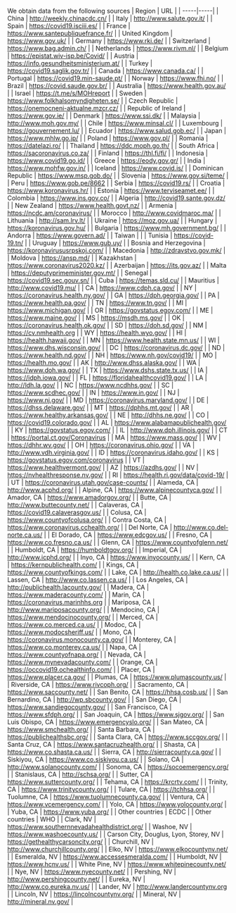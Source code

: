 We obtain data from the following sources
| Region | URL |
| -----|-----|
| China | http://weekly.chinacdc.cn/ |
| Italy | http://www.salute.gov.it/ |
| Spain | https://covid19.isciii.es/ |
| France | https://www.santepubliquefrance.fr/ |
| United Kingdom | https://www.gov.uk/ |
| Germany | https://www.rki.de/ |
| Switzerland | https://www.bag.admin.ch/ |
| Netherlands | https://www.rivm.nl/ |
| Belgium | https://epistat.wiv-isp.be/Covid/ |
| Austria | https://info.gesundheitsministerium.at/ |
| Turkey | https://covid19.saglik.gov.tr/ |
| Canada | https://www.canada.ca/ |
| Portugal | https://covid19.min-saude.pt/ |
| Norway | https://www.fhi.no/ |
| Brazil | https://covid.saude.gov.br/ |
| Australia | https://www.health.gov.au/ |
| Israel | https://t.me/s/MOHreport |
| Sweden | https://www.folkhalsomyndigheten.se/ |
| Czech Republic | https://onemocneni-aktualne.mzcr.cz/ |
| Republic of Ireland | https://www.gov.ie/ |
| Denmark | https://www.ssi.dk/ |
| Malaysia | http://www.moh.gov.my/ |
| Chile | https://www.minsal.cl/ |
| Luxembourg | https://gouvernement.lu/ |
| Ecuador | https://www.salud.gob.ec/ |
| Japan | https://www.mhlw.go.jp/ |
| Poland | https://www.gov.pl/ |
| Romania | https://datelazi.ro/ |
| Thailand | https://ddc.moph.go.th/ |
| South Africa | https://sacoronavirus.co.za/ |
| Finland | https://thl.fi/fi/ |
| Indonesia | https://www.covid19.go.id/ |
| Greece | https://eody.gov.gr/ |
| India | https://www.mohfw.gov.in/ |
| Iceland | https://www.covid.is/ |
| Dominican Republic | https://www.msp.gob.do/ |
| Slovenia | https://www.gov.si/teme/ |
| Peru | https://www.gob.pe/8662 |
| Serbia | https://covid19.rs/ |
| Croatia | https://www.koronavirus.hr/ |
| Estonia | https://www.terviseamet.ee/ |
| Colombia | https://www.ins.gov.co/ |
| Algeria | http://covid19.sante.gov.dz/ |
| New Zealand | https://www.health.govt.nz/ |
| Armenia | https://ncdc.am/coronavirus/ |
| Morocco | http://www.covidmaroc.ma/ |
| Lithuania | http://sam.lrv.lt/ |
| Ukraine | https://moz.gov.ua/ |
| Hungary | https://koronavirus.gov.hu/ |
| Bulgaria | https://www.mh.government.bg/ |
| Andorra | https://www.govern.ad/ |
| Taiwan |  |
| Tunisia | https://covid-19.tn/ |
| Uruguay | https://www.gub.uy/ |
| Bosnia and Herzegovina | https://koronavirususrpskoj.com/ |
| Macedonia | http://zdravstvo.gov.mk/ |
| Moldova | https://ansp.md/ |
| Kazakhstan | https://www.coronavirus2020.kz/ |
| Azerbaijan | https://its.gov.az/ |
| Malta | https://deputyprimeminister.gov.mt/ |
| Senegal | https://covid19.sec.gouv.sn/ |
| Cuba | https://temas.sld.cu/ |
| Mauritius | http://www.covid19.mu/ |
| CA | https://www.cdph.ca.gov/ |
| NY | https://coronavirus.health.ny.gov/ |
| GA | https://dph.georgia.gov/ |
| PA | https://www.health.pa.gov/ |
| TN | https://www.tn.gov/ |
| MI | https://www.michigan.gov/ |
| OR | https://govstatus.egov.com/ |
| ME | https://www.maine.gov/ |
| MS | https://msdh.ms.gov/ |
| OK | https://coronavirus.health.ok.gov/ |
| SD | https://doh.sd.gov/ |
| NM | https://cv.nmhealth.org |
| WY | https://health.wyo.gov/ |
| HI | https://health.hawaii.gov/ |
| MN | https://www.health.state.mn.us/ |
| WI | https://www.dhs.wisconsin.gov/ |
| DC | https://coronavirus.dc.gov/ |
| ND | https://www.health.nd.gov/ |
| NH | https://www.nh.gov/covid19/ |
| MO | https://health.mo.gov/ |
| AK | http://www.dhss.alaska.gov/ |
| WA | https://www.doh.wa.gov/ |
| TX | https://www.dshs.state.tx.us/ |
| IA | https://idph.iowa.gov/ |
| FL | https://floridahealthcovid19.gov/ |
| LA | http://ldh.la.gov/ |
| NC | https://www.ncdhhs.gov/ |
| SC | https://www.scdhec.gov/ |
| IN | https://www.in.gov/ |
| NJ | https://www.nj.gov/ |
| MD | https://coronavirus.maryland.gov/ |
| DE | https://dhss.delaware.gov/ |
| MT | https://dphhs.mt.gov/ |
| AR | https://www.healthy.arkansas.gov/ |
| NE | http://dhhs.ne.gov/ |
| CO | https://covid19.colorado.gov/ |
| AL | https://www.alabamapublichealth.gov/ |
| KY | https://govstatus.egov.com/ |
| IL | http://www.dph.illinois.gov/ |
| CT | https://portal.ct.gov/Coronavirus |
| MA | https://www.mass.gov/ |
| WV | https://dhhr.wv.gov/ |
| OH | https://coronavirus.ohio.gov/ |
| VA | http://www.vdh.virginia.gov/ |
| ID | https://coronavirus.idaho.gov/ |
| KS | https://govstatus.egov.com/coronavirus |
| VT | https://www.healthvermont.gov/ |
| AZ | https://azdhs.gov/ |
| NV | https://nvhealthresponse.nv.gov/ |
| RI | https://health.ri.gov/data/covid-19/ |
| UT | https://coronavirus.utah.gov/case-counts/ |
| Alameda, CA | http://www.acphd.org/ |
| Alpine, CA | https://www.alpinecountyca.gov/ |
| Amador, CA | https://www.amadorgov.org/ |
| Butte, CA | http://www.buttecounty.net/ |
| Calaveras, CA | https://covid19.calaverasgov.us/ |
| Colusa, CA | https://www.countyofcolusa.org/ |
| Contra Costa, CA | https://www.coronavirus.cchealth.org/ |
| Del Norte, CA | http://www.co.del-norte.ca.us/ |
| El Dorado, CA | https://www.edcgov.us/ |
| Fresno, CA | https://www.co.fresno.ca.us/ |
| Glenn, CA | https://www.countyofglenn.net/ |
| Humboldt, CA | https://humboldtgov.org/ |
| Imperial, CA | http://www.icphd.org/ |
| Inyo, CA | https://www.inyocounty.us/ |
| Kern, CA | https://kernpublichealth.com/ |
| Kings, CA | https://www.countyofkings.com/ |
| Lake, CA | http://health.co.lake.ca.us/ |
| Lassen, CA | http://www.co.lassen.ca.us/ |
| Los Angeles, CA | http://publichealth.lacounty.gov/ |
| Madera, CA | https://www.maderacounty.com/ |
| Marin, CA | https://coronavirus.marinhhs.org |
| Mariposa, CA | http://www.mariposacounty.org/ |
| Mendocino, CA | https://www.mendocinocounty.org/ |
| Merced, CA | https://www.co.merced.ca.us/ |
| Modoc, CA | https://www.modocsheriff.us/ |
| Mono, CA | https://coronavirus.monocounty.ca.gov/ |
| Monterey, CA | https://www.co.monterey.ca.us/ |
| Napa, CA | https://www.countyofnapa.org/ |
| Nevada, CA | https://www.mynevadacounty.com/ |
| Orange, CA | https://occovid19.ochealthinfo.com/ |
| Placer, CA | https://www.placer.ca.gov/ |
| Plumas, CA | https://www.plumascounty.us/ |
| Riverside, CA | https://www.rivcoph.org/ |
| Sacramento, CA | https://www.saccounty.net/ |
| San Benito, CA | https://hhsa.cosb.us/ |
| San Bernardino, CA | http://wp.sbcounty.gov/ |
| San Diego, CA | https://www.sandiegocounty.gov/ |
| San Francisco, CA | https://www.sfdph.org/ |
| San Joaquin, CA | https://www.sjgov.org/ |
| San Luis Obispo, CA | https://www.emergencyslo.org/ |
| San Mateo, CA | https://www.smchealth.org/ |
| Santa Barbara, CA | https://publichealthsbc.org/ |
| Santa Clara, CA | https://www.sccgov.org/ |
| Santa Cruz, CA | https://www.santacruzhealth.org/ |
| Shasta, CA | https://www.co.shasta.ca.us/ |
| Sierra, CA | http://sierracounty.ca.gov/ |
| Siskiyou, CA | https://www.co.siskiyou.ca.us/ |
| Solano, CA | http://www.solanocounty.com/ |
| Sonoma, CA | https://socoemergency.org/ |
| Stanislaus, CA | http://schsa.org/ |
| Sutter, CA | https://www.suttercounty.org/ |
| Tehama, CA | https://krcrtv.com/ |
| Trinity, CA | https://www.trinitycounty.org/ |
| Tulare, CA | https://tchhsa.org/ |
| Tuolumne, CA | https://www.tuolumnecounty.ca.gov/ |
| Ventura, CA | https://www.vcemergency.com/ |
| Yolo, CA | https://www.yolocounty.org/ |
| Yuba, CA | https://www.yuba.org/ |
| Other countries | ECDC |
| Other countries | WHO |
| Clark, NV | https://www.southernnevadahealthdistrict.org/ |
| Washoe, NV | https://www.washoecounty.us/ |
| Carson City, Douglus, Lyon, Storey, NV | https://gethealthycarsoncity.org/ |
| Churchill, NV | http://www.churchillcounty.org/ |
| Elko, NV | https://www.elkocountynv.net/ |
| Esmeralda, NV | https://www.accessesmeralda.com/ |
| Humboldt, NV | https://www.hcnv.us/ |
| White Pine, NV | https://www.whitepinecounty.net/ |
| Nye, NV | https://www.nyecounty.net/ |
| Pershing, NV | http://www.pershingcounty.net/ |
| Eureka, NV | http://www.co.eureka.nv.us/ |
| Lander, NV | http://www.landercountynv.org |
| Lincoln, NV | https://lincolncountynv.org/ |
| Mineral, NV | http://mineral.nv.gov/ |